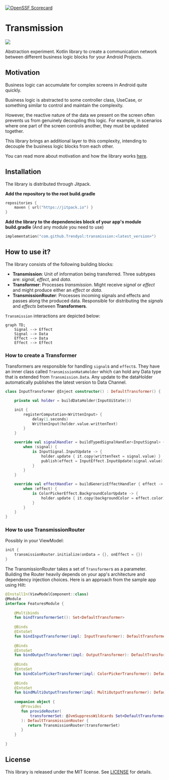 
[![OpenSSF Scorecard](https://api.scorecard.dev/projects/github.com/Trendyol/transmission/badge)](https://scorecard.dev/viewer/?uri=github.com/Trendyol/transmission)
# Transmission

[![](https://jitpack.io/v/Trendyol/transmission.svg)](https://jitpack.io/#Trendyol/transmission)

Abstraction experiment. Kotlin library to create a communication network between different business logic blocks for your Android Projects.

## Motivation

Business logic can accumulate for complex screens in Android quite quickly.

Business logic is abstracted to some controller class, UseCase, or something similar to control and maintain the complexity.

However, the reactive nature of the data we present on the screen often prevents us from genuinely decoupling this logic. For example, in scenarios where one part of the screen controls another, they must be updated together.

This library brings an additional layer to this complexity, intending to decouple the business logic blocks from each other.

You can read more about motivation and how the library works [here](https://medium.com/@yigitozgumus/decoupling-business-logic-in-android-projects-8f1daa209fcb).

## Installation

The library is distributed through Jitpack.

**Add the repository to the root build.gradle**

```kotlin
repositories {
	maven { url("https://jitpack.io") }
}
```

**Add the library to the dependencies block of your app's module build.gradle** (And any module you need to use)

```kotlin
implementation("com.github.Trendyol:transmission:<latest_version>")
```

## How to use it?

The library consists of the following building blocks:
- **Transmission**: Unit of information being transferred. Three subtypes are: _signal_, _effect_, and _data_.
- **Transformer**: Processes _transmission_. Might receive _signal_ or _effect_ and might produce either an _effect_ or _data_.
- **TransmissionRouter**: Processes incoming signals and effects and passes along the produced data. Responsible for distributing the _signals_ and _effects_ between **Transformers**.

`Transmission` interactions are depicted below:

```mermaid
graph TD;
	Signal --> Effect
	Signal --> Data
	Effect --> Data
	Effect --> Effect
```

### How to create a Transformer

Transformers are responsible for handling `signal`s and `effect`s. They have an inner class called `TransmissionHataHolder` which can hold any Data type that is extended from `Transmission.Data`. Any update to the dataHolder automatically publishes the latest version to Data Channel. 

```kotlin
class InputTransformer @Inject constructor() : DefaultTransformer() {

	private val holder = buildDataHolder(InputUiState())

	init {
		registerComputation<WrittenInput> {
			delay(1.seconds)
			WrittenInput(holder.value.writtenText)
		}
	}

	override val signalHandler = buildTypedSignalHandler<InputSignal> { signal ->
		when (signal) {
			is InputSignal.InputUpdate -> {
				holder.update { it.copy(writtenText = signal.value) }
				publish(effect = InputEffect.InputUpdate(signal.value))
			}
		}
	}

	override val effectHandler = buildGenericEffectHandler { effect ->
		when (effect) {
			is ColorPickerEffect.BackgroundColorUpdate -> {
				holder.update { it.copy(backgroundColor = effect.color) }
			}
		}
	}
}
```

### How to use TransmissionRouter

Possibly in your ViewModel:

```kotlin
init {  
    transmissionRouter.initialize(onData = {}, onEffect = {})    
}
```

The TransmissionRouter takes a set of `Transformer`s as a parameter. Building the Router heavily depends on your app's architecture and dependency injection choices. Here is an approach from the sample app using Hilt:

```kotlin
@InstallIn(ViewModelComponent::class)  
@Module  
interface FeaturesModule {  
  
    @Multibinds  
    fun bindTransformerSet(): Set<DefaultTransformer>  
  
    @Binds  
    @IntoSet    
    fun bindInputTransformer(impl: InputTransformer): DefaultTransformer
  
    @Binds    
    @IntoSet    
    fun bindOutputTransformer(impl: OutputTransformer): DefaultTransformer  
  
    @Binds    
    @IntoSet    
    fun bindColorPickerTransformer(impl: ColorPickerTransformer): DefaultTransformer  
  
    @Binds    
    @IntoSet    
    fun bindMultiOutputTransformer(impl: MultiOutputTransformer): DefaultTransformer
  
    companion object {  
       @Provides  
       fun provideRouter(
           transformerSet: @JvmSuppressWildcards Set<DefaultTransformer>
       ): DefaultTransmissionRouter {
          return TransmissionRouter(transformerSet)  
       }  
    }  
  
}
```

## License

This library is released under the MIT license. See [LICENSE](LICENSE) for details.
